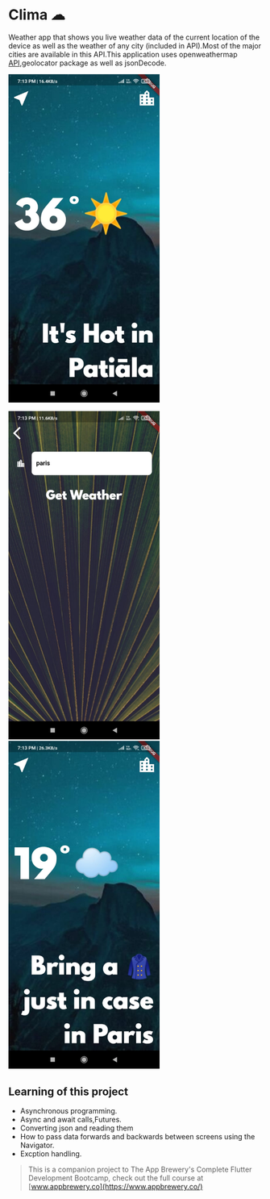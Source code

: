 # Clima ☁

Weather app that shows you live weather data of the current location of the device as well as the weather of any city (included in API).Most of the major cities are available in this API.This application uses openweathermap [API](https://developer.accuweather.com/?gclid=Cj0KCQjwsdiTBhD5ARIsAIpW8CIqfIFRV_XkahGC7MIZaxfB8OQ5O5ABAWmZqwf3jYif7DanhvP92ssaAoJ3EALw_wcB),geolocator package as well as jsonDecode.

<img src='https://github.com/Arth-999/Images/blob/main/clima3.jpg' width='300'>

<img src='https://github.com/Arth-999/Images/blob/main/clima2.jpg' width='300'>     <img src='https://github.com/Arth-999/Images/blob/main/clima1.jpg' width='300'>


## Learning of this project

- Asynchronous programming.
- Async and await calls,Futures.
- Converting json and reading them
- How to pass data forwards and backwards between screens using the Navigator.
- Excption handling.


>This is a companion project to The App Brewery's Complete Flutter Development Bootcamp, check out the full course at [www.appbrewery.co](https://www.appbrewery.co/)

